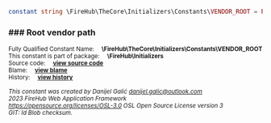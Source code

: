 
```php
constant string \FireHub\TheCore\Initializers\Constants\VENDOR_ROOT = PROJECT_ROOT . DS . 'vendor'
```

### ### Root vendor path
<sub>Fully Qualified Constant Name:  **\FireHub\TheCore\Initializers\Constants\VENDOR_ROOT**</sub><br>
<sub>This constant is part of package:  **\FireHub\Initializers**</sub><br>
<sub>Source code:  **[view source code](https://github.com/The-FireHub-Project/TheCore/blob/v1.0/src/initializers/constants/paths.php#L78)**</sub><br>
<sub>Blame:  **[view blame](https://github.com/The-FireHub-Project/TheCore/blame/v1.0/src/initializers/constants/paths.php)**</sub><br>
<sub>History:  **[view history](https://github.com/The-FireHub-Project/TheCore/commits/v1.0/src/initializers/constants/paths.php)**</sub><br>

<sub>_This constant was created by Danijel Galić <danijel.galic@outlook.com>_</sub><br>
<sub>_2023 FireHub Web Application Framework_</sub><br>
<sub>_<https://opensource.org/licenses/OSL-3.0> OSL Open Source License version 3_</sub><br>
<sub>_GIT: $Id$ Blob checksum._</sub><br>


